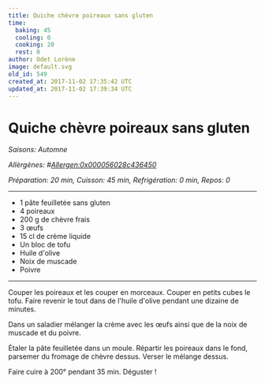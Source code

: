 ```yaml
---
title: Quiche chèvre poireaux sans gluten
time:
  baking: 45
  cooling: 0
  cooking: 20
  rest: 0
author: Odet Lorène
image: default.svg
old_id: 549
created_at: 2017-11-02 17:35:42 UTC
updated_at: 2017-11-02 17:39:34 UTC
---
```


# Quiche chèvre poireaux sans gluten



*Saisons: Automne*

*Allèrgènes: #<Allergen:0x000056028c436450>*

*Préparation: 20 min, Cuisson: 45 min, Refrigération: 0 min, Repos: 0*

---

- 1 pâte feuilletée sans gluten
- 4 poireaux
- 200 g de chèvre frais
- 3 œufs
- 15 cl de crème liquide
- Un bloc de tofu
- Huile d'olive
- Noix de muscade 
- Poivre

---

Couper les poireaux et les couper en morceaux. Couper en petits cubes le tofu. Faire revenir le tout dans de l'huile d'olive pendant une dizaine de minutes.

Dans un saladier mélanger la crème avec les œufs ainsi que de la noix de muscade et du poivre.

Étaler la pâte feuilletée dans un moule. Répartir les poireaux dans le fond, parsemer du fromage de chèvre dessus. Verser le mélange dessus.

Faire cuire à 200° pendant 35 min. Déguster ! 
